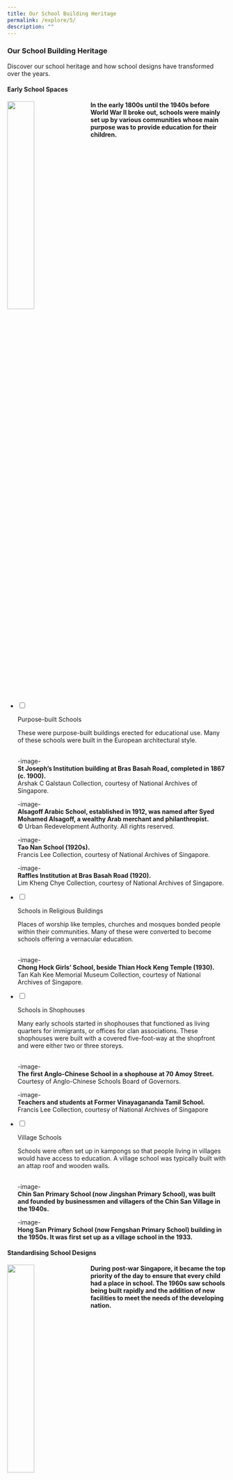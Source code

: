 ```yaml
---
title: Our School Building Heritage
permalink: /explore/5/
description: ""
---
```

### **Our School Building Heritage**
Discover our school heritage and how school designs have transformed over the years.

#### **Early School Spaces**

<img src="/images/schbuildingheritage.png" style="width:35%;margin-right:15px;" align = "left">
<b>In the early 1800s until the 1940s before World War II broke out, schools were mainly set up by various communities whose main purpose was to provide education for their children.</b>

<br clear="left">

<ul class="jekyllcodex_accordion">  
  
<li>  
  
<input type="checkbox" id="accordion1">  
  
<label for="accordion1">Purpose-built Schools</label>  
  
<div>  
  
<p>
These were purpose-built buildings erected for educational use. Many of these schools were built in the European architectural style.<br><br>
	
-image-<br>
<strong>St Joseph’s Institution building at Bras Basah Road, completed in 1867 (c. 1900).</strong><br>Arshak C Galstaun Collection, courtesy of National Archives of Singapore.
	
-image-<br>
<strong>Alsagoff Arabic School, established in 1912, was named after Syed Mohamed Alsagoff, a wealthy Arab merchant and philanthropist.</strong><br>© Urban Redevelopment Authority. All rights reserved.
	
-image-<br>
<strong>Tao Nan School (1920s).</strong><br>Francis Lee Collection, courtesy of National Archives of Singapore.
	
-image-<br>
<strong>Raffles Institution at Bras Basah Road (1920).</strong><br>Lim Kheng Chye Collection, courtesy of National Archives of Singapore.

</p>  
  
</div>  
  
</li>  
<li>  
  
<input type="checkbox" id="accordion2">  
  
<label for="accordion2">Schools in Religious Buildings</label>  
  
<div>  
  
<p>
Places of worship like temples, churches and mosques bonded people within their communities. Many of these were converted to become schools offering a vernacular education.<br><br>

-image-<br>
<strong>Chong Hock Girls’ School, beside Thian Hock Keng Temple (1930).</strong><br>Tan Kah Kee Memorial Museum Collection, courtesy of National Archives of Singapore.
	
</p>  
  
</div>  
  
</li>  
  
<li>  
  
<input type="checkbox" id="accordion3">  
  
<label for="accordion3">Schools in Shophouses</label>  
  
<div>  
  
<p>
Many early schools started in shophouses that functioned as living quarters for immigrants, or offices for clan associations. These shophouses were built with a covered five-foot-way at the shopfront and were either two or three storeys.<br><br>
	
-image-<br>	
<strong>The first Anglo-Chinese School in a shophouse at 70 Amoy Street.</strong><br>Courtesy of Anglo-Chinese Schools Board of Governors.
	
-image-<br>
<strong>Teachers and students at Former Vinayagananda Tamil School.</strong><br>
Francis Lee Collection, courtesy of National Archives of Singapore
  
</p>  
  
</div>  
  
</li>  
	
<li>  
  
<input type="checkbox" id="accordion4">  
  
<label for="accordion4">Village Schools</label>  
  
<div>  
  
<p>
Schools were often set up in kampongs so that people living in villages would have access to education. A village school was typically built with an attap roof and wooden walls.<br><br>
	
-image-<br>	
<strong>Chin San Primary School (now Jingshan Primary School), was built and founded by businessmen and villagers of the Chin San Village in the 1940s.</strong>
	
-image-<br>
<strong>Hong San Primary School (now Fengshan Primary School) building in the 1950s. It was first set up as a village school in the 1933.</strong>

</p>  
  
</div>  
  
</li>  	
  
</ul>

#### **Standardising School Designs**

<img src="/images/schbuildingheritage1.png" style="width:35%;margin-right:15px;" align = "left">
<b>During post-war Singapore, it became the top priority of the day to ensure that every child had a place in school. The 1960s saw schools being built rapidly and the addition of new facilities to meet the needs of the developing nation.</b>

<br clear="left">

<ul class="jekyllcodex_accordion">  
  
<li>  
  
<input type="checkbox" id="accordion5">  
  
<label for="accordion5">Multi-Storey Schools</label>  
  
<div>  
  
<p>
Under the 1947 Ten-Year Programme, five standard school designs were created. This included multi-storey school buildings which were proposed to maximise land space. By building upwards, schools were able to increase student enrolment and accommodate more facilities.<br><br>

-image-<br>
<strong>One of the school designs during the 1950s.</strong><br>Ministry of Information and the Arts Collection, courtesy of National Archives of Singapore.

-image-<br>
<strong>A three-storey primary school by Public Works Department (1955).</strong><br>Public Works Department Collection, courtesy of National Archives of Singapore.

-image-<br>
<strong>A four-storey school building with a playing field (1958).</strong><br>
Ministry of Information and the Arts Collection, courtesy of National Archives of Singapore.

</p>  
  
</div>  
  
</li>  
<li>  
  
<input type="checkbox" id="accordion6">  
  
<label for="accordion6">Technical Schools</label>  
  
<div>  
  
<p>
As the nation shifted its focus towards technical and science education, technical schools were built and facilities were expanded to accommodate the curriculum. Science laboratories, metal and carpentry workshops and home economic rooms became standard features in schools. 

-image-<br>
<strong>Metal workshop of Serangoon Secondary Technical School and Thomson Primary Technical School (1964).</strong><br>
Ministry of Information and the Arts Collection, courtesy of National Archives of Singapore.

-image-<br>
<strong>Home economics room of Serangoon Secondary Technical School and Thomson Primary Technical School (1964).</strong><br>
Ministry of Information and the Arts Collection, courtesy of National Archives of Singapore.

-image-<br>	
<strong>Students at the science laboratory of Upper Serangoon Technical School (1966).</strong><br>Ministry of Information and the Arts Collection, courtesy of National Archives of Singapore.

-image-<br>	
<strong>Technical workshop at Kim Seng Technical School (1966).</strong><br>Ministry of Information and the Arts Collection, courtesy of National Archives of Singapore.
	
</p>  
  
</div>  
  
</li>  
  
<li>  
  
<input type="checkbox" id="accordion7">  
  
<label for="accordion7">Integrated Schools</label>  
  
<div>  
  
<p>
Integrated schools were created to foster bonding among students from two or more language streams. The typical design for primary schools was a four-storey H-shaped building. For secondary schools, the design incorporated facilities for academic, science and technical education.
	
-image-<br>	
<strong>Tanglin Integrated Primary School with the typical H-shaped design (1964).</strong><br>Ministry of Information and the Arts Collection, courtesy of National Archives of Singapore.
	
-image-<br>
<strong>Technical facilities at Serangoon Garden Integrated Secondary Technical School (1964).</strong><br>Ministry of Information and the Arts Collection, courtesy of National Archives of Singapore.
	
-image-<br>
<strong>Science laboratory of Tanglin Integrated Secondary Technical School (1966).</strong><br>Ministry of Information and the Arts Collection, courtesy of National Archives of Singapore.
  
</p>  
  
</div>  
  
</li>  
  
</ul>

#### **Breaking the Mould**

<img src="/images/schbuildingheritage2.png" style="width:35%;margin-right:15px;" align = "left">
<b>With a growing population in the 1970s and 1980s, more schools were built in new housing estates. These schools sported new designs and were equipped with modern facilities. Over the years, many schools developed their own architectural identity.</b>

<br clear="left">

<ul class="jekyllcodex_accordion">  
  
<li>  
  
<input type="checkbox" id="accordion8">  
  
<label for="accordion8">Junior Colleges</label>  
  
<div>  
  
<p>
In 1969, the first junior college, National Junior College, was established. Every junior college was given a six-hectare plot of land and equipped with lecture theatres, audio-visual rooms, language and computer laboratories, multi-purpose halls as well as a host of sports facilities.

-image-<br>
<strong>First junior college, National Junior College at Linden Drive (1968).</strong>

-image-<br>
<strong>Second government junior college, Temasek Junior College in 1976 with improvements made based on the first junior college.</strong>

-image-<br>
<strong>One of the seven junior colleges, Raffles Junior College in the early 1980s. This follows the success of the initial Junior College Building Programme in the 1970s.</strong>

</p>  
  
</div>  
  
</li>  
<li>  
  
<input type="checkbox" id="accordion9">  
  
<label for="accordion9">'1980' Generation Schools</label>  
  
<div>  
  
<p>
New school designs sprang up in emerging housing estates. 12 different plans were introduced and each had a unique design identity. A common school design was a large sloping tiled roof and a steel space frame over a concourse.<br><br>

-image-<br>
<strong>School design of the 1980s, featuring a sloping tiled roof as seen at Bedok Town Secondary School (1984).</strong>

-image-<br>
<strong>Radin Mas Primary School at Bukit Purmei Avenue.</strong>

-image-<br>
<strong>Jing Shan Primary School at Jalan Lempong with a cubist design for a visually distinctive look.</strong>
	
</p>  
  
</div>  
  
</li>  
  
<li>  
  
<input type="checkbox" id="accordion10">  
  
<label for="accordion10">PRIME</label>  
  
<div>  
  
<p>
In 1999, MOE launched Programme for Rebuilding and Improving Existing Schools (PRIME) in line with the vision of ‘Thinking Schools, Learning Nation’. Schools constructed before 1997 would be upgraded or rebuilt in phases, to ensure a conducive environment for teaching and learning.<br><br>

-image-<br>	
<strong>Bukit View Primary School after PRIME upgrading in 2001, with improved facilities such as a new classroom block and additional computer and science laboratories.</strong>

-image-<br>	
<strong>Fajar Secondary School with a new building frontage after PRIME upgrading.</strong>

-image-<br>	
<strong>Changkat Primary School at its present premise in 2004, after relocating from an external holding site due to PRIME.</strong>
  
</p>  
  
</div>  
  
</li>  
	
<li>  
  
<input type="checkbox" id="accordion11">  
  
<label for="accordion11">FlexSI</label>  
  
<div>  
  
<p>
Complementing PRIME, Flexible School Infrastructure (FlexSI) framework was introduced in 2005 to give primary and secondary schools more control over their spaces. This provided school infrastructure with greater flexibility in teaching and learning.<br><br>

-image-<br>
<strong>Many-In-One Room that can be converted for different learning activities.</strong>

-image-<br>
<strong>Modular furniture are used to facilitate large group lectures.</strong>

-image-<br>
<strong>External areas, such as an outdoor learning trail, is converted into a learning space for students.</strong>

-image-<br>
<strong>Outdoor amphitheatre at Fairfield Methodist Primary School supports the visual and performing arts.</strong>
	
</p>  
  
</div>  
  
</li>
	
<li>  
  
<input type="checkbox" id="accordion12">  
  
<label for="accordion12">Indoor Sports Hall</label>  
  
<div>  
  
<p>
In 2006, MOE announced the provision of an indoor sports hall in schools to promote greater sports participation. Schools were able to vary the design of their sports hall to match students’ needs and construct different sports facilities indoors.<br><br>

-image-<br>	
<strong>Unity Primary School has an indoor sports hall elevated over a court.</strong>

-image-<br>	
<strong>Fajar Secondary School’s newly renovated indoor sports hall.</strong>

-image-<br>	
<strong>CHIJ Secondary (Toa Payoh) has an indoor sports hall located on the roof level, above their multi-purpose hall.</strong>
  
</p>  
  
</div>  
  
</li>  
	
<li>  
  
<input type="checkbox" id="accordion13">  
  
<label for="accordion13">MOE Kindergartens</label>  
  
<div>  
  
<p>
MOE also launched their first five pilot MOE Kindergartens in 2014 to provide affordable, quality pre-school education. Located within primary schools and community spaces, these schools are designed to provide purposeful spaces for learn and play.<br><br>

-image-<br>
<strong>Inviting indoor spaces to support teaching and learning.</strong>

-image-<br>
<strong>Specially designed outdoor spaces to engage and excite children.</strong>


	
  
</p>  
  
</div>  
  
</li>  	
	
</ul>